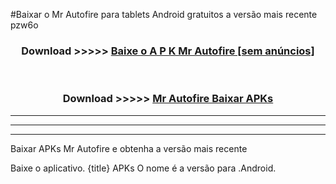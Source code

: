 #Baixar o Mr Autofire   para tablets Android gratuitos a versão mais recente pzw6o


<div align="center">
<h3>Download >>>>> <a href="https://pt-web.web.app/?pt= Mr Autofire ">Baixe o A P K Mr Autofire  [sem anúncios]</a></h3><br>

<h3>Download >>>>> <a href="https://pt-web.web.app/?pt= Mr Autofire ">Mr Autofire  Baixar APKs</a></h3>
</div>

----------------------------------------------------------

----------------------------------------------------------

----------------------------------------------------------

Baixar APKs Mr Autofire  e obtenha a versão mais recente

Baixe o aplicativo. {title} APKs O nome é a versão para .Android.


